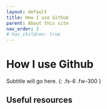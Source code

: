 ```yaml
---
layout: default
title: How I use Github
parent: About this site
nav_order: 2
# has_children: true
---
```


# How I use Github
Subtitle will go here.
{: .fs-6 .fw-300 }


## Useful resources